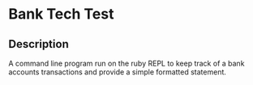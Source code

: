 # Bank Tech Test

## Description

A command line program run on the ruby REPL to keep track of a
bank accounts transactions and provide a simple formatted
statement.
